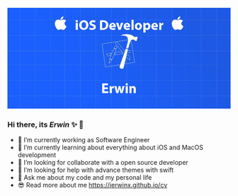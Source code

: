 ![ios Developer](https://github.com/ierwinx/ierwinx/blob/main/baner1.jpg)

### Hi there, its _Erwin_ ✨ 👋

- 🔭  I’m currently working as Software Engineer
- 🌱  I’m currently learning about everything about iOS and MacOS development
- 👯  I’m looking for collaborate with a open source developer
- 🤔  I’m looking for help with advance themes with swift
- 💬  Ask me about my code and my personal life
- 😎  Read more about me https://ierwinx.github.io/cv
